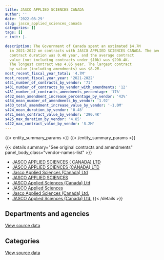 ```yaml
---
title: JASCO APPLIED SCIENCES CANADA
author: ''
date: '2022-08-29'
slug: jasco_applied_sciences_canada
categories: []
tags: []
r_init: |-
  
description: The Government of Canada spent an estimated $4.7M
  in 2021-2022 on contracts with JASCO APPLIED SCIENCES CANADA. The average
  contract duration was 0.48 year, and the average contract
  value (not including contracts under $10k) was $290.4K.
  The longest contract was 4.85 year. The largest contract
  by value (including amendments) was $8.2M.
most_recent_fiscal_year_total: '4.7M'
most_recent_fiscal_year_year: '2021-2022'
s431_number_of_contracts_by_vendor: '71'
s431_number_of_contracts_by_vendor_with_amendments: '12'
s431_number_of_contracts_amendments_percentage: '17%'
s432_mean_amendment_increase_percentage_by_vendor: '43%'
s434_mean_number_of_amendments_by_vendor: '1.92'
s433_total_amendment_increase_value_by_vendor: '-1.0M'
s424_mean_duration_by_vendor: '0.48'
s421_mean_contract_value_by_vendor: '290.4K'
s425_max_duration_by_vendor: '4.85'
s422_max_contract_value_by_vendor: '8.2M'
---
```


<script src="/rmarkdown-libs/htmlwidgets/htmlwidgets.js"></script>
<link href="/rmarkdown-libs/datatables-css/datatables-crosstalk.css" rel="stylesheet" />
<script src="/rmarkdown-libs/datatables-binding/datatables.js"></script>
<script src="/rmarkdown-libs/jquery/jquery-3.6.0.min.js"></script>
<link href="/rmarkdown-libs/dt-core-bootstrap/css/dataTables.bootstrap.min.css" rel="stylesheet" />
<link href="/rmarkdown-libs/dt-core-bootstrap/css/dataTables.bootstrap.extra.css" rel="stylesheet" />
<script src="/rmarkdown-libs/dt-core-bootstrap/js/jquery.dataTables.min.js"></script>
<script src="/rmarkdown-libs/dt-core-bootstrap/js/dataTables.bootstrap.min.js"></script>
<link href="/rmarkdown-libs/crosstalk/css/crosstalk.min.css" rel="stylesheet" />
<script src="/rmarkdown-libs/crosstalk/js/crosstalk.min.js"></script>
<script src="/rmarkdown-libs/htmlwidgets/htmlwidgets.js"></script>
<link href="/rmarkdown-libs/datatables-css/datatables-crosstalk.css" rel="stylesheet" />
<script src="/rmarkdown-libs/datatables-binding/datatables.js"></script>
<script src="/rmarkdown-libs/jquery/jquery-3.6.0.min.js"></script>
<link href="/rmarkdown-libs/dt-core-bootstrap/css/dataTables.bootstrap.min.css" rel="stylesheet" />
<link href="/rmarkdown-libs/dt-core-bootstrap/css/dataTables.bootstrap.extra.css" rel="stylesheet" />
<script src="/rmarkdown-libs/dt-core-bootstrap/js/jquery.dataTables.min.js"></script>
<script src="/rmarkdown-libs/dt-core-bootstrap/js/dataTables.bootstrap.min.js"></script>
<link href="/rmarkdown-libs/crosstalk/css/crosstalk.min.css" rel="stylesheet" />
<script src="/rmarkdown-libs/crosstalk/js/crosstalk.min.js"></script>

{{< entity_summary_params >}}
{{< /entity_summary_params >}}

{{< details summary="See original contracts and amendments" panel_body_class="vendor-names-list" >}}
- [JASCO APPLIED SCIENCES ( CANADA) LTD](https://search.open.canada.ca/en/ct/?sort=contract_value_f%20desc&page=1&search_text=%22JASCO%20APPLIED%20SCIENCES%20%28%20CANADA%29%20LTD%22)
- [JASCO APPLIED SCIENCES (CANADA) LTD](https://search.open.canada.ca/en/ct/?sort=contract_value_f%20desc&page=1&search_text=%22JASCO%20APPLIED%20SCIENCES%20%28CANADA%29%20LTD%22)
- [Jasco Applied Sciences (Canada) Ltd](https://search.open.canada.ca/en/ct/?sort=contract_value_f%20desc&page=1&search_text=%22Jasco%20Applied%20Sciences%20%28Canada%29%20Ltd%22)
- [JASCO APPLIED SCIENCES](https://search.open.canada.ca/en/ct/?sort=contract_value_f%20desc&page=1&search_text=%22JASCO%20APPLIED%20SCIENCES%22)
- [JASCO Applied Sciences (Canada) Ltd](https://search.open.canada.ca/en/ct/?sort=contract_value_f%20desc&page=1&search_text=%22JASCO%20Applied%20Sciences%20%28Canada%29%20Ltd%22)
- [JASCO Applied Sciences](https://search.open.canada.ca/en/ct/?sort=contract_value_f%20desc&page=1&search_text=%22JASCO%20Applied%20Sciences%22)
- [Jasco Applied Sciences (Canada) Ltd.](https://search.open.canada.ca/en/ct/?sort=contract_value_f%20desc&page=1&search_text=%22Jasco%20Applied%20Sciences%20%28Canada%29%20Ltd.%22)
- [JASCO Applied Sciences (Canada) Ltd.](https://search.open.canada.ca/en/ct/?sort=contract_value_f%20desc&page=1&search_text=%22JASCO%20Applied%20Sciences%20%28Canada%29%20Ltd.%22)
{{< /details >}}

## Departments and agencies

<div id="htmlwidget-1" style="width:100%;height:auto;" class="datatables html-widget"></div>
<script type="application/json" data-for="htmlwidget-1">{"x":{"style":"bootstrap","filter":"none","vertical":false,"data":[["<a href=\"/departments/dfo-mpo/\">Fisheries and Oceans Canada<\/a>","<a href=\"/departments/dnd-mdn/\">National Defence<\/a>","<a href=\"/departments/ic/\">Innovation, Science and Economic Development Canada<\/a>","<a href=\"/departments/pc/\">Parks Canada<\/a>","<a href=\"/departments/pwgsc-tpsgc/\">Public Services and Procurement Canada<\/a>","<a href=\"/departments/tc/\">Transport Canada<\/a>"],[1143132.59,180471.64,null,74865,null,1049498.39],[1043756.97,19475.36,null,68161.8,null,2310073.94],[435667.03,null,null,26772.38,178036.71,2095367.82],[342143.88,356500,492952.39,39843.83,649147.26,2814746.71]],"container":"<table class=\"table table-striped table-hover row-border order-column display\">\n  <thead>\n    <tr>\n      <th>Department<\/th>\n      <th>2018-2019<\/th>\n      <th>2019-2020<\/th>\n      <th>2020-2021<\/th>\n      <th>2021-2022<\/th>\n    <\/tr>\n  <\/thead>\n<\/table>","options":{"order":[[4,"desc"]],"pageLength":10,"autoWidth":true,"columnDefs":[{"targets":1,"render":"function(data, type, row, meta) {\n    return type !== 'display' ? data : DTWidget.formatCurrency(data, \"$\", 2, 3, \",\", \".\", true, null);\n  }"},{"targets":2,"render":"function(data, type, row, meta) {\n    return type !== 'display' ? data : DTWidget.formatCurrency(data, \"$\", 2, 3, \",\", \".\", true, null);\n  }"},{"targets":3,"render":"function(data, type, row, meta) {\n    return type !== 'display' ? data : DTWidget.formatCurrency(data, \"$\", 2, 3, \",\", \".\", true, null);\n  }"},{"targets":4,"render":"function(data, type, row, meta) {\n    return type !== 'display' ? data : DTWidget.formatCurrency(data, \"$\", 2, 3, \",\", \".\", true, null);\n  }"},{"width":"16%","targets":[1,2,3,4]},{"className":"dt-right","targets":[1,2,3,4]}],"orderClasses":false}},"evals":["options.columnDefs.0.render","options.columnDefs.1.render","options.columnDefs.2.render","options.columnDefs.3.render"],"jsHooks":[]}</script>
<p class="text-right">
<a href="https://github.com/GoC-Spending/contracts-data/tree/main/data/out/vendors/jasco_applied_sciences_canada/summary_by_fiscal_year_by_department.csv" class="source-data-link btn btn-link">View source data</a>
</p>

## Categories

<div id="htmlwidget-2" style="width:100%;height:auto;" class="datatables html-widget"></div>
<script type="application/json" data-for="htmlwidget-2">{"x":{"style":"bootstrap","filter":"none","vertical":false,"data":[["<a href=\"/categories/facilities_and_construction/\">Facilities and construction<\/a>","<a href=\"/categories/professional_services/\">Professional services<\/a>","<a href=\"/categories/information_technology/\">Information technology<\/a>","<a href=\"/categories/medical/\">Medical<\/a>","<a href=\"/categories/industrial_products_and_services/\">Industrial products and services<\/a>","<a href=\"/categories/human_capital/\">Human capital<\/a>"],[748192.39,744970.8,null,null,910169.44,44635],[1943417.89,685342.93,null,null,812707.25,null],[2028225.66,490219.54,null,null,196923.75,20475],[1960947.86,2163524.81,8400,179338.9,383122.5,null]],"container":"<table class=\"table table-striped table-hover row-border order-column display\">\n  <thead>\n    <tr>\n      <th>Category<\/th>\n      <th>2018-2019<\/th>\n      <th>2019-2020<\/th>\n      <th>2020-2021<\/th>\n      <th>2021-2022<\/th>\n    <\/tr>\n  <\/thead>\n<\/table>","options":{"order":[[4,"desc"]],"dom":"t","pageLength":30,"autoWidth":true,"columnDefs":[{"targets":1,"render":"function(data, type, row, meta) {\n    return type !== 'display' ? data : DTWidget.formatCurrency(data, \"$\", 2, 3, \",\", \".\", true, null);\n  }"},{"targets":2,"render":"function(data, type, row, meta) {\n    return type !== 'display' ? data : DTWidget.formatCurrency(data, \"$\", 2, 3, \",\", \".\", true, null);\n  }"},{"targets":3,"render":"function(data, type, row, meta) {\n    return type !== 'display' ? data : DTWidget.formatCurrency(data, \"$\", 2, 3, \",\", \".\", true, null);\n  }"},{"targets":4,"render":"function(data, type, row, meta) {\n    return type !== 'display' ? data : DTWidget.formatCurrency(data, \"$\", 2, 3, \",\", \".\", true, null);\n  }"},{"width":"16%","targets":[1,2,3,4]},{"className":"dt-right","targets":[1,2,3,4]}],"orderClasses":false,"lengthMenu":[10,25,30,50,100]}},"evals":["options.columnDefs.0.render","options.columnDefs.1.render","options.columnDefs.2.render","options.columnDefs.3.render"],"jsHooks":[]}</script>
<p class="text-right">
<a href="https://github.com/GoC-Spending/contracts-data/tree/main/data/out/vendors/jasco_applied_sciences_canada/summary_by_fiscal_year_by_category.csv" class="source-data-link btn btn-link">View source data</a>
</p>
